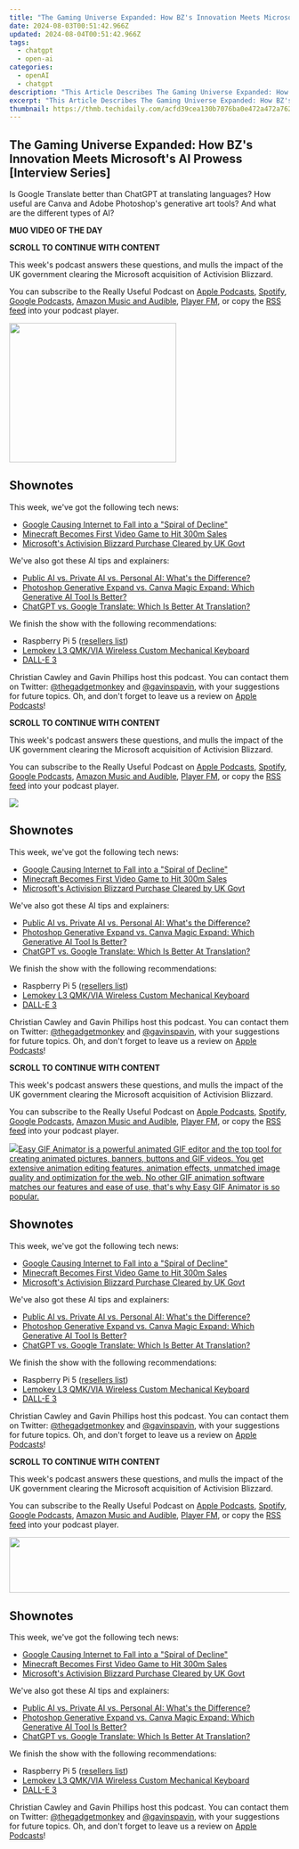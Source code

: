 ```yaml
---
title: "The Gaming Universe Expanded: How BZ's Innovation Meets Microsoft's AI Prowess [Interview Series]"
date: 2024-08-03T00:51:42.966Z
updated: 2024-08-04T00:51:42.966Z
tags:
  - chatgpt
  - open-ai
categories:
  - openAI
  - chatgpt
description: "This Article Describes The Gaming Universe Expanded: How BZ's Innovation Meets Microsoft's AI Prowess [Interview Series]"
excerpt: "This Article Describes The Gaming Universe Expanded: How BZ's Innovation Meets Microsoft's AI Prowess [Interview Series]"
thumbnail: https://thmb.techidaily.com/acfd39cea130b7076ba0e472a472a7627f6c0d070677e69a7cb579139c188cc2.jpg
---
```


## The Gaming Universe Expanded: How BZ's Innovation Meets Microsoft's AI Prowess [Interview Series]

 Is Google Translate better than ChatGPT at translating languages? How useful are Canva and Adobe Photoshop's generative art tools? And what are the different types of AI?

**MUO VIDEO OF THE DAY**

**SCROLL TO CONTINUE WITH CONTENT**

 This week's podcast answers these questions, and mulls the impact of the UK government clearing the Microsoft acquisition of Activision Blizzard.

 You can subscribe to the Really Useful Podcast on [Apple Podcasts](https://podcasts.apple.com/gb/podcast/the-really-useful-podcast/id1437847131?mt=2), [Spotify](https://open.spotify.com/show/283gDxLd6OTNEpRq6tN7ha), [Google Podcasts](https://www.google.com/podcasts?feed=aHR0cHM6Ly9hbmNob3IuZm0vcy8zMWJlNDcwL3BvZGNhc3QvcnNz), [Amazon Music and Audible](https://music.amazon.co.uk/podcasts/20ab73d4-5da2-46c7-a17f-dc6eb39bdb48/The-Really-Useful-Podcast), [Player FM](https://player.fm/series/the-really-useful-podcast-2491856), or copy the [RSS feed](https://feeds.transistor.fm/the-really-useful-podcast) into your podcast player.

<!-- affiliate ads begin -->
<a href="https://modlily.sjv.io/c/5597632/1997817/17059" target="_top" id="1997817"><img src="//a.impactradius-go.com/display-ad/17059-1997817" border="0" alt="" width="300" height="250"/></a><img height="0" width="0" src="https://imp.pxf.io/i/5597632/1997817/17059" style="position:absolute;visibility:hidden;" border="0" />
<!-- affiliate ads end -->
## Shownotes

 This week, we've got the following tech news:

* [Google Causing Internet to Fall into a "Spiral of Decline"](https://www.pressreader.com/uk/the-sunday-telegraph/20231015/282170770812015)
* [Minecraft Becomes First Video Game to Hit 300m Sales](https://www.bbc.co.uk/news/technology-67105983)
* [Microsoft's Activision Blizzard Purchase Cleared by UK Govt](https://www.theguardian.com/business/2023/oct/13/microsoft-deal-to-buy-call-of-duty-maker-activision-blizzard-cleared-by-uk)

 We've also got these AI tips and explainers:

* [Public AI vs. Private AI vs. Personal AI: What's the Difference?](https://www.makeuseof.com/public-ai-vs-private-ai-vs-personal-ai-whats-the-difference/)
* [Photoshop Generative Expand vs. Canva Magic Expand: Which Generative AI Tool Is Better?](https://www.makeuseof.com/canva-magic-expand-vs-photoshop-generative-expand/)
* [ChatGPT vs. Google Translate: Which Is Better At Translation?](https://www.makeuseof.com/chatgpt-vs-google-translate-which-is-better-at-translation/)

 We finish the show with the following recommendations:

* Raspberry Pi 5 ([resellers list](https://www.raspberrypi.com/resellers/))
* [Lemokey L3 QMK/VIA Wireless Custom Mechanical Keyboard](https://www.lemokey.com/products/lemokey-l3-qmk-via-wireless-custom-mechanical-keyboard?variant=45939346604331)
* [DALL-E 3](https://openai.com/dall-e-3)

 Christian Cawley and Gavin Phillips host this podcast. You can contact them on Twitter: [@thegadgetmonkey](https://twitter.com/thegadgetmonkey) and [@gavinspavin](https://twitter.com/gavinspavin), with your suggestions for future topics. Oh, and don't forget to leave us a review on [Apple Podcasts](http://podcasts.apple.com/gb/podcast/the-really-useful-podcast/id1437847131?mt=2)!

**SCROLL TO CONTINUE WITH CONTENT**

 This week's podcast answers these questions, and mulls the impact of the UK government clearing the Microsoft acquisition of Activision Blizzard.

 You can subscribe to the Really Useful Podcast on [Apple Podcasts](https://podcasts.apple.com/gb/podcast/the-really-useful-podcast/id1437847131?mt=2), [Spotify](https://open.spotify.com/show/283gDxLd6OTNEpRq6tN7ha), [Google Podcasts](https://www.google.com/podcasts?feed=aHR0cHM6Ly9hbmNob3IuZm0vcy8zMWJlNDcwL3BvZGNhc3QvcnNz), [Amazon Music and Audible](https://music.amazon.co.uk/podcasts/20ab73d4-5da2-46c7-a17f-dc6eb39bdb48/The-Really-Useful-Podcast), [Player FM](https://player.fm/series/the-really-useful-podcast-2491856), or copy the [RSS feed](https://feeds.transistor.fm/the-really-useful-podcast) into your podcast player.

<!-- affiliate ads begin -->
<a href="https://shop.copernic.com/order/checkout.php?PRODS=41033091&QTY=1&AFFILIATE=108875&CART=1"><img src="https://secure.2checkout.com/images/merchant/8d30aa96e72440759f74bd2306c1fa3d/Copernic-2023-Affiliate-728x90-Advanced.png" border="0"></a>
<!-- affiliate ads end -->
## Shownotes

 This week, we've got the following tech news:

* [Google Causing Internet to Fall into a "Spiral of Decline"](https://www.pressreader.com/uk/the-sunday-telegraph/20231015/282170770812015)
* [Minecraft Becomes First Video Game to Hit 300m Sales](https://www.bbc.co.uk/news/technology-67105983)
* [Microsoft's Activision Blizzard Purchase Cleared by UK Govt](https://www.theguardian.com/business/2023/oct/13/microsoft-deal-to-buy-call-of-duty-maker-activision-blizzard-cleared-by-uk)

 We've also got these AI tips and explainers:

* [Public AI vs. Private AI vs. Personal AI: What's the Difference?](https://www.makeuseof.com/public-ai-vs-private-ai-vs-personal-ai-whats-the-difference/)
* [Photoshop Generative Expand vs. Canva Magic Expand: Which Generative AI Tool Is Better?](https://www.makeuseof.com/canva-magic-expand-vs-photoshop-generative-expand/)
* [ChatGPT vs. Google Translate: Which Is Better At Translation?](https://www.makeuseof.com/chatgpt-vs-google-translate-which-is-better-at-translation/)

 We finish the show with the following recommendations:

* Raspberry Pi 5 ([resellers list](https://www.raspberrypi.com/resellers/))
* [Lemokey L3 QMK/VIA Wireless Custom Mechanical Keyboard](https://www.lemokey.com/products/lemokey-l3-qmk-via-wireless-custom-mechanical-keyboard?variant=45939346604331)
* [DALL-E 3](https://openai.com/dall-e-3)

 Christian Cawley and Gavin Phillips host this podcast. You can contact them on Twitter: [@thegadgetmonkey](https://twitter.com/thegadgetmonkey) and [@gavinspavin](https://twitter.com/gavinspavin), with your suggestions for future topics. Oh, and don't forget to leave us a review on [Apple Podcasts](http://podcasts.apple.com/gb/podcast/the-really-useful-podcast/id1437847131?mt=2)!

**SCROLL TO CONTINUE WITH CONTENT**

 This week's podcast answers these questions, and mulls the impact of the UK government clearing the Microsoft acquisition of Activision Blizzard.

 You can subscribe to the Really Useful Podcast on [Apple Podcasts](https://podcasts.apple.com/gb/podcast/the-really-useful-podcast/id1437847131?mt=2), [Spotify](https://open.spotify.com/show/283gDxLd6OTNEpRq6tN7ha), [Google Podcasts](https://www.google.com/podcasts?feed=aHR0cHM6Ly9hbmNob3IuZm0vcy8zMWJlNDcwL3BvZGNhc3QvcnNz), [Amazon Music and Audible](https://music.amazon.co.uk/podcasts/20ab73d4-5da2-46c7-a17f-dc6eb39bdb48/The-Really-Useful-Podcast), [Player FM](https://player.fm/series/the-really-useful-podcast-2491856), or copy the [RSS feed](https://feeds.transistor.fm/the-really-useful-podcast) into your podcast player.

<!-- affiliate ads begin -->
<a href="https://secure.2checkout.com/order/checkout.php?PRODS=174416&QTY=1&AFFILIATE=108875&CART=1"><img src="https://www.easygifanimator.net/images/gif-animator.png" border="0">Easy GIF Animator is a powerful animated GIF editor and the top tool for creating animated pictures, banners, buttons and GIF videos. You get extensive animation editing features, animation effects, unmatched image quality and optimization for the web. No other GIF animation software matches our features and ease of use, that's why Easy GIF Animator is so popular.</a>
<!-- affiliate ads end -->
## Shownotes

 This week, we've got the following tech news:

* [Google Causing Internet to Fall into a "Spiral of Decline"](https://www.pressreader.com/uk/the-sunday-telegraph/20231015/282170770812015)
* [Minecraft Becomes First Video Game to Hit 300m Sales](https://www.bbc.co.uk/news/technology-67105983)
* [Microsoft's Activision Blizzard Purchase Cleared by UK Govt](https://www.theguardian.com/business/2023/oct/13/microsoft-deal-to-buy-call-of-duty-maker-activision-blizzard-cleared-by-uk)

 We've also got these AI tips and explainers:

* [Public AI vs. Private AI vs. Personal AI: What's the Difference?](https://www.makeuseof.com/public-ai-vs-private-ai-vs-personal-ai-whats-the-difference/)
* [Photoshop Generative Expand vs. Canva Magic Expand: Which Generative AI Tool Is Better?](https://www.makeuseof.com/canva-magic-expand-vs-photoshop-generative-expand/)
* [ChatGPT vs. Google Translate: Which Is Better At Translation?](https://www.makeuseof.com/chatgpt-vs-google-translate-which-is-better-at-translation/)

 We finish the show with the following recommendations:

* Raspberry Pi 5 ([resellers list](https://www.raspberrypi.com/resellers/))
* [Lemokey L3 QMK/VIA Wireless Custom Mechanical Keyboard](https://www.lemokey.com/products/lemokey-l3-qmk-via-wireless-custom-mechanical-keyboard?variant=45939346604331)
* [DALL-E 3](https://openai.com/dall-e-3)

 Christian Cawley and Gavin Phillips host this podcast. You can contact them on Twitter: [@thegadgetmonkey](https://twitter.com/thegadgetmonkey) and [@gavinspavin](https://twitter.com/gavinspavin), with your suggestions for future topics. Oh, and don't forget to leave us a review on [Apple Podcasts](http://podcasts.apple.com/gb/podcast/the-really-useful-podcast/id1437847131?mt=2)!

**SCROLL TO CONTINUE WITH CONTENT**

 This week's podcast answers these questions, and mulls the impact of the UK government clearing the Microsoft acquisition of Activision Blizzard.

 You can subscribe to the Really Useful Podcast on [Apple Podcasts](https://podcasts.apple.com/gb/podcast/the-really-useful-podcast/id1437847131?mt=2), [Spotify](https://open.spotify.com/show/283gDxLd6OTNEpRq6tN7ha), [Google Podcasts](https://www.google.com/podcasts?feed=aHR0cHM6Ly9hbmNob3IuZm0vcy8zMWJlNDcwL3BvZGNhc3QvcnNz), [Amazon Music and Audible](https://music.amazon.co.uk/podcasts/20ab73d4-5da2-46c7-a17f-dc6eb39bdb48/The-Really-Useful-Podcast), [Player FM](https://player.fm/series/the-really-useful-podcast-2491856), or copy the [RSS feed](https://feeds.transistor.fm/the-really-useful-podcast) into your podcast player.

<!-- affiliate ads begin -->
<a href="https://imp.i110150.net/c/5597632/924299/11305" target="_top" id="924299"><img src="//a.impactradius-go.com/display-ad/11305-924299" border="0" alt="" width="520" height="100"/></a>
<!-- affiliate ads end -->
## Shownotes

 This week, we've got the following tech news:

* [Google Causing Internet to Fall into a "Spiral of Decline"](https://www.pressreader.com/uk/the-sunday-telegraph/20231015/282170770812015)
* [Minecraft Becomes First Video Game to Hit 300m Sales](https://www.bbc.co.uk/news/technology-67105983)
* [Microsoft's Activision Blizzard Purchase Cleared by UK Govt](https://www.theguardian.com/business/2023/oct/13/microsoft-deal-to-buy-call-of-duty-maker-activision-blizzard-cleared-by-uk)

 We've also got these AI tips and explainers:

* [Public AI vs. Private AI vs. Personal AI: What's the Difference?](https://www.makeuseof.com/public-ai-vs-private-ai-vs-personal-ai-whats-the-difference/)
* [Photoshop Generative Expand vs. Canva Magic Expand: Which Generative AI Tool Is Better?](https://www.makeuseof.com/canva-magic-expand-vs-photoshop-generative-expand/)
* [ChatGPT vs. Google Translate: Which Is Better At Translation?](https://www.makeuseof.com/chatgpt-vs-google-translate-which-is-better-at-translation/)

 We finish the show with the following recommendations:

* Raspberry Pi 5 ([resellers list](https://www.raspberrypi.com/resellers/))
* [Lemokey L3 QMK/VIA Wireless Custom Mechanical Keyboard](https://www.lemokey.com/products/lemokey-l3-qmk-via-wireless-custom-mechanical-keyboard?variant=45939346604331)
* [DALL-E 3](https://openai.com/dall-e-3)

 Christian Cawley and Gavin Phillips host this podcast. You can contact them on Twitter: [@thegadgetmonkey](https://twitter.com/thegadgetmonkey) and [@gavinspavin](https://twitter.com/gavinspavin), with your suggestions for future topics. Oh, and don't forget to leave us a review on [Apple Podcasts](http://podcasts.apple.com/gb/podcast/the-really-useful-podcast/id1437847131?mt=2)!


<ins class="adsbygoogle"
     style="display:block"
     data-ad-format="autorelaxed"
     data-ad-client="ca-pub-7571918770474297"
     data-ad-slot="1223367746"></ins>



<ins class="adsbygoogle"
     style="display:block"
     data-ad-client="ca-pub-7571918770474297"
     data-ad-slot="8358498916"
     data-ad-format="auto"
     data-full-width-responsive="true"></ins>




